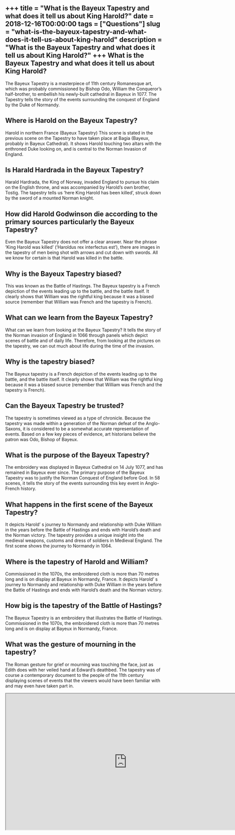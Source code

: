 +++
title = "What is the Bayeux Tapestry and what does it tell us about King Harold?"
date = 2018-12-16T00:00:00
tags = ["Questions"]
slug = "what-is-the-bayeux-tapestry-and-what-does-it-tell-us-about-king-harold"
description = "What is the Bayeux Tapestry and what does it tell us about King Harold?"
+++
What is the Bayeux Tapestry and what does it tell us about King Harold?
-----------------------------------------------------------------------

The Bayeux Tapestry is a masterpiece of 11th century Romanesque art, which was probably commissioned by Bishop Odo, William the Conqueror’s half-brother, to embellish his newly-built cathedral in Bayeux in 1077. The Tapestry tells the story of the events surrounding the conquest of England by the Duke of Normandy.

Where is Harold on the Bayeux Tapestry?
---------------------------------------

Harold in northern France (Bayeux Tapestry) This scene is stated in the previous scene on the Tapestry to have taken place at Bagia (Bayeux, probably in Bayeux Cathedral). It shows Harold touching two altars with the enthroned Duke looking on, and is central to the Norman Invasion of England.

Is Harald Hardrada in the Bayeux Tapestry?
------------------------------------------

Harald Hardrada, the King of Norway, invaded England to pursue his claim on the English throne, and was accompanied by Harold’s own brother, Tostig. The tapestry tells us ‘here King Harold has been killed’, struck down by the sword of a mounted Norman knight.

How did Harold Godwinson die according to the primary sources particularly the Bayeux Tapestry?
-----------------------------------------------------------------------------------------------

Even the Bayeux Tapestry does not offer a clear answer. Near the phrase ‘King Harold was killed’ (‘Haroldus rex interfectus est’), there are images in the tapestry of men being shot with arrows and cut down with swords. All we know for certain is that Harold was killed in the battle.

Why is the Bayeux Tapestry biased?
----------------------------------

This was known as the Battle of Hastings. The Bayeux tapestry is a French depiction of the events leading up to the battle, and the battle itself. It clearly shows that William was the rightful king because it was a biased source (remember that William was French and the tapestry is French).

What can we learn from the Bayeux Tapestry?
-------------------------------------------

What can we learn from looking at the Bayeux Tapestry? It tells the story of the Norman invasion of England in 1066 through panels which depict scenes of battle and of daily life. Therefore, from looking at the pictures on the tapestry, we can out much about life during the time of the invasion.

Why is the tapestry biased?
---------------------------

The Bayeux tapestry is a French depiction of the events leading up to the battle, and the battle itself. It clearly shows that William was the rightful king because it was a biased source (remember that William was French and the tapestry is French).

Can the Bayeux Tapestry be trusted?
-----------------------------------

The tapestry is sometimes viewed as a type of chronicle. Because the tapestry was made within a generation of the Norman defeat of the Anglo-Saxons, it is considered to be a somewhat accurate representation of events. Based on a few key pieces of evidence, art historians believe the patron was Odo, Bishop of Bayeux.

What is the purpose of the Bayeux Tapestry?
-------------------------------------------

The embroidery was displayed in Bayeux Cathedral on 14 July 1077, and has remained in Bayeux ever since. The primary purpose of the Bayeux Tapestry was to justify the Norman Conquest of England before God. In 58 scenes, it tells the story of the events surrounding this key event in Anglo-French history.

What happens in the first scene of the Bayeux Tapestry?
-------------------------------------------------------

It depicts Harold’ s journey to Normandy and relationship with Duke William in the years before the Battle of Hastings and ends with Harold’s death and the Norman victory. The tapestry provides a unique insight into the medieval weapons, customs and dress of soldiers in Medieval England. The first scene shows the journey to Normandy in 1064.

Where is the tapestry of Harold and William?
--------------------------------------------

Commissioned in the 1070s, the embroidered cloth is more than 70 metres long and is on display at Bayeux in Normandy, France. It depicts Harold’ s journey to Normandy and relationship with Duke William in the years before the Battle of Hastings and ends with Harold’s death and the Norman victory.

How big is the tapestry of the Battle of Hastings?
--------------------------------------------------

The Bayeux Tapestry is an embroidery that illustrates the Battle of Hastings. Commissioned in the 1070s, the embroidered cloth is more than 70 metres long and is on display at Bayeux in Normandy, France.

What was the gesture of mourning in the tapestry?
-------------------------------------------------

The Roman gesture for grief or mourning was touching the face, just as Edith does with her veiled hand at Edward’s deathbed. The tapestry was of course a contemporary document to the people of the 11th century displaying scenes of events that the viewers would have been familiar with and may even have taken part in.

<iframe allow="accelerometer; autoplay; clipboard-write; encrypted-media; gyroscope; picture-in-picture" allowfullscreen="" class="__youtube_prefs__  epyt-is-override  no-lazyload" data-no-lazy="1" data-origheight="433" data-origwidth="770" data-skipgform_ajax_framebjll="" height="433" id="_ytid_45553" loading="lazy" src="https://www.youtube.com/embed/KnieUa2-22o?enablejsapi=1&autoplay=0&cc_load_policy=0&cc_lang_pref=&iv_load_policy=1&loop=0&modestbranding=0&rel=1&fs=1&playsinline=0&autohide=2&theme=dark&color=red&controls=1&" title="YouTube player" width="770"></iframe>
